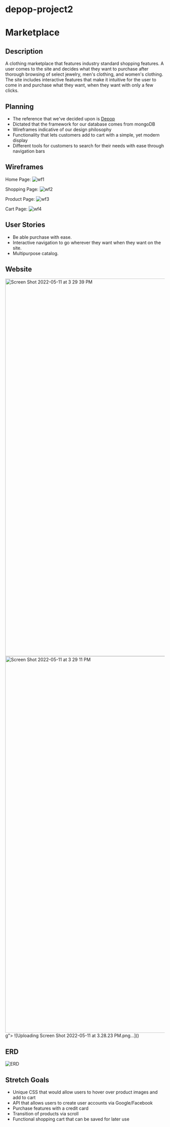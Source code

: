 # depop-project2
# Marketplace 

## Description

A clothing marketplace that features industry standard shopping features. A user comes to the site and decides what they want to purchase after thorough browsing of select jewelry, men's clothing, and women's clothing. The site includes interactive features that make it intuitive for the user to come in and purchase what they want, when they want with only a few clicks.

## Planning
- The reference that we've decided upon is [Depop](http://www.depop.com/)
- Dictated that the framework for our database comes from mongoDB
- Wireframes indicative of our design philosophy
- Functionality that lets customers add to cart with a simple, yet modern display
- Different tools for customers to search for their needs with ease through navigation bars

## Wireframes

Home Page:
![wf1](https://cdn.discordapp.com/attachments/968255239947956247/968500489681522709/Home_Page.png)

Shopping Page:
![wf2](https://cdn.discordapp.com/attachments/968255239947956247/968500488804904980/Shopping_Page.png)

Product Page:
![wf3](https://cdn.discordapp.com/attachments/968255239947956247/968500489379516537/Product_Page.png)

Cart Page:
![wf4](https://cdn.discordapp.com/attachments/968255239947956247/968500489010442320/Cart_Page.png)


## User Stories
- Be able purchase with ease.
- Interactive navigation to go wherever they want when they want on the site.
- Multipurpose catalog.

## Website
<img width="1189" alt="Screen Shot 2022-05-11 at 3 29 39 PM" src="https://user-images.githubusercontent.com/101610362/167930521-0e9f5a00-7474-4113-9c01-b4959e3f1fac.png">
<img width="1186" alt="Screen Shot 2022-05-11 at 3 29 11 PM" src="https://user-images.githubusercontent.com/101610362/167930575-a8ada29d-7432-48ef-9853-aaafd44f2c70.pn<img width="1019" alt="Screen Shot 2022-05-11 at 3 28 23 PM" src="https://user-images.githubusercontent.com/101610362/167930633-f429f5a1-23be-4f59-a8e7-058f3ef91c6b.png">
g">
 ![Uploading Screen Shot 2022-05-11 at 3.28.23 PM.png…]()

## ERD
![ERD](https://cdn.discordapp.com/attachments/968255770472890448/968575713584230500/ERD.png)

## Stretch Goals

- Unique CSS that would allow users to hover over product images and add to cart
- API that allows users to create user accounts via Google/Facebook
- Purchase features with a credit card
- Transition of products via scroll
- Functional shopping cart that can be saved for later use
